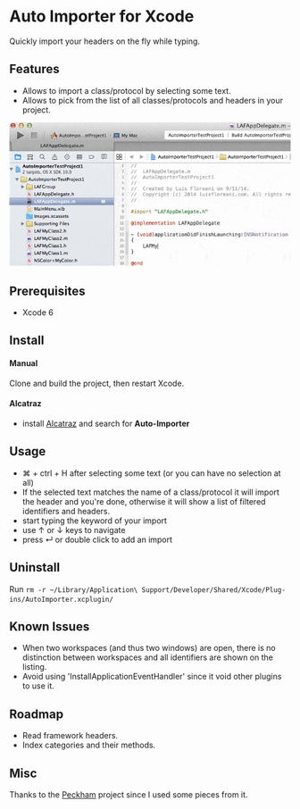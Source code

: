 # Auto Importer for Xcode

Quickly import your headers on the fly while typing.

## Features

- Allows to import a class/protocol by selecting some text.
- Allows to pick from the list of all classes/protocols and headers in your project.

![](demo.gif)

## Prerequisites

- Xcode 6

## Install

#### Manual

Clone and build the project, then restart Xcode.

#### Alcatraz

- install [Alcatraz](https://github.com/supermarin/Alcatraz) and search for **Auto-Importer** 

## Usage

- ⌘ + ctrl + H after selecting some text (or you can have no selection at all)
- If the selected text matches the name of a class/protocol it will import the header and you're done, otherwise it will show a list of filtered identifiers and headers.
- start typing the keyword of your import
- use ↑ or ↓ keys to navigate
- press ↵ or double click to add an import

## Uninstall

Run `rm -r ~/Library/Application\ Support/Developer/Shared/Xcode/Plug-ins/AutoImporter.xcplugin/`

## Known Issues

- When two workspaces (and thus two windows) are open, there is no distinction between workspaces and all identifiers are shown on the listing.
- Avoid using 'InstallApplicationEventHandler' since it void other plugins to use it.

## Roadmap

- Read framework headers.
- Index categories and their methods.

## Misc

Thanks to the [Peckham](https://github.com/markohlebar/Peckham.git) project since I used some pieces from it.